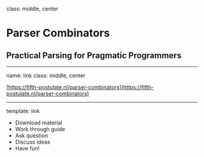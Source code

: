 class: middle, center

# Parser Combinators
## Practical Parsing for Pragmatic Programmers

---
name: link
class: middle, center

[https://fifth-postulate.nl/parser-combinators](https://fifth-postulate.nl/parser-combinators)

---
template: link

* Download material
* Work through guide
* Ask question
* Discuss ideas
* Have fun!

